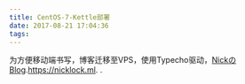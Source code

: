 ```yaml
---
title: CentOS-7-Kettle部署
date: 2017-08-21 17:04:36
tags:
---
```



为方便移动端书写，博客迁移至VPS，使用Typecho驱动，[NickのBlog](https://nicklock.ml/).<https://nicklock.ml>.
.
